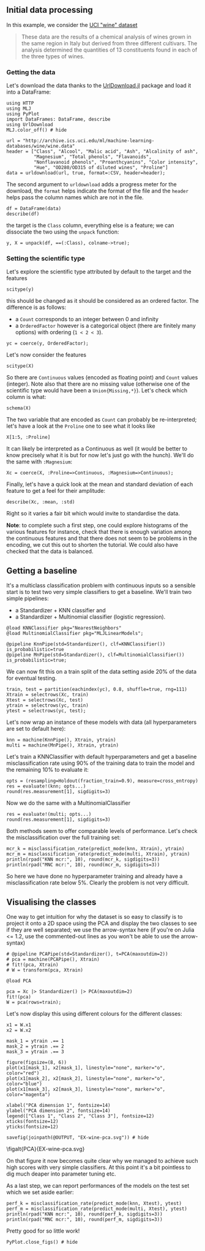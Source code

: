 <!--This file was generated, do not modify it.-->
## Initial data processing

In this example, we consider the [UCI "wine" dataset](http://archive.ics.uci.edu/ml/datasets/wine)

> These data are the results of a chemical analysis of wines grown in the same region in Italy but derived from three different cultivars. The analysis determined the quantities of 13 constituents found in each of the three types of wines.

### Getting the data

Let's download the data thanks to the [UrlDownload.jl](https://github.com/Arkoniak/UrlDownload.jl) package and load it into a DataFrame:

```julia:ex1
using HTTP
using MLJ
using PyPlot
import DataFrames: DataFrame, describe
using UrlDownload
MLJ.color_off() # hide

url = "http://archive.ics.uci.edu/ml/machine-learning-databases/wine/wine.data"
header = ["Class", "Alcool", "Malic acid", "Ash", "Alcalinity of ash",
          "Magnesium", "Total phenols", "Flavanoids",
          "Nonflavanoid phenols", "Proanthcyanins", "Color intensity",
          "Hue", "OD280/OD315 of diluted wines", "Proline"]
data = urldownload(url, true, format=:CSV, header=header);
```

The second argument to `urldownload` adds a progress meter for the download,
the `format` helps indicate the format of the file and the `header` helps
pass the column names which are not in the file.

```julia:ex2
df = DataFrame(data)
describe(df)
```

the target is the `Class` column, everything else is a feature; we can
dissociate the two  using the `unpack` function:

```julia:ex3
y, X = unpack(df, ==(:Class), colname->true);
```

### Setting the scientific type

Let's explore the scientific type attributed by default to the target and the features

```julia:ex4
scitype(y)
```

this should be changed as it should be considered as an ordered factor. The
difference is as follows:

* a `Count` corresponds to an integer between 0 and infinity
* a `OrderedFactor` however is a categorical object (there are finitely many options) with ordering (`1 < 2 < 3`).

```julia:ex5
yc = coerce(y, OrderedFactor);
```

Let's now consider the features

```julia:ex6
scitype(X)
```

So there are `Continuous` values (encoded as floating point) and `Count` values (integer).
Note also that there are no missing value (otherwise one of the scientific type would have been a `Union{Missing,*}`).
Let's check which column is what:

```julia:ex7
schema(X)
```

The two variable that are encoded as `Count` can  probably be re-interpreted; let's have a look at the `Proline` one to see what it looks like

```julia:ex8
X[1:5, :Proline]
```

It can likely be interpreted as a Continuous as well (it would be better to know precisely what it is but for now let's just go with the hunch).
We'll do the same with `:Magnesium`:

```julia:ex9
Xc = coerce(X, :Proline=>Continuous, :Magnesium=>Continuous);
```

Finally, let's have a quick look at the mean and standard deviation of each feature to get a feel for their amplitude:

```julia:ex10
describe(Xc, :mean, :std)
```

Right so it varies a fair bit which would invite to standardise the data.

**Note**: to complete such a first step, one could explore histograms of the various features for instance, check that there is enough variation among the continuous features and that there does not seem to be problems in the encoding, we cut this out to shorten the tutorial. We could also have checked that the data is balanced.

## Getting a baseline

It's a multiclass classification problem with continuous inputs so a sensible start is  to test two very simple classifiers to get a baseline.
We'll train two simple pipelines:
- a Standardizer + KNN classifier and
- a Standardizer + Multinomial classifier (logistic regression).

```julia:ex11
@load KNNClassifier pkg="NearestNeighbors"
@load MultinomialClassifier pkg="MLJLinearModels";

@pipeline KnnPipe(std=Standardizer(), clf=KNNClassifier()) is_probabilistic=true
@pipeline MnPipe(std=Standardizer(), clf=MultinomialClassifier()) is_probabilistic=true;
```

We can now fit this on a train split of the data setting aside 20% of the data for eventual testing.

```julia:ex12
train, test = partition(eachindex(yc), 0.8, shuffle=true, rng=111)
Xtrain = selectrows(Xc, train)
Xtest = selectrows(Xc, test)
ytrain = selectrows(yc, train)
ytest = selectrows(yc, test);
```

Let's now wrap an instance of these models with data (all hyperparameters are set to default here):

```julia:ex13
knn = machine(KnnPipe(), Xtrain, ytrain)
multi = machine(MnPipe(), Xtrain, ytrain)
```

Let's train a KNNClassifier with default hyperparameters and get a baseline misclassification rate using 90% of the training data to train the model and the remaining 10% to evaluate it:

```julia:ex14
opts = (resampling=Holdout(fraction_train=0.9), measure=cross_entropy)
res = evaluate!(knn; opts...)
round(res.measurement[1], sigdigits=3)
```

Now we do the same with a MultinomialClassifier

```julia:ex15
res = evaluate!(multi; opts...)
round(res.measurement[1], sigdigits=3)
```

Both methods seem to offer comparable levels of performance.
Let's check the misclassification over the full training set:

```julia:ex16
mcr_k = misclassification_rate(predict_mode(knn, Xtrain), ytrain)
mcr_m = misclassification_rate(predict_mode(multi, Xtrain), ytrain)
println(rpad("KNN mcr:", 10), round(mcr_k, sigdigits=3))
println(rpad("MNC mcr:", 10), round(mcr_m, sigdigits=3))
```

So here we have done no hyperparameter training and already have a misclassification rate below 5%.
Clearly the problem is not very difficult.

## Visualising the classes

One way to get intuition for why the dataset is so easy to classify is to project it onto a 2D space using the PCA and display the two classes to see if they are well separated; we use the arrow-syntax here (if you're on Julia <= 1.2, use the commented-out lines as you won't be able to use the arrow-syntax)

```julia:ex17
# @pipeline PCAPipe(std=Standardizer(), t=PCA(maxoutdim=2))
# pca = machine(PCAPipe(), Xtrain)
# fit!(pca, Xtrain)
# W = transform(pca, Xtrain)

@load PCA

pca = Xc |> Standardizer() |> PCA(maxoutdim=2)
fit!(pca)
W = pca(rows=train);
```

Let's now display this using different colours for the different classes:

```julia:ex18
x1 = W.x1
x2 = W.x2

mask_1 = ytrain .== 1
mask_2 = ytrain .== 2
mask_3 = ytrain .== 3

figure(figsize=(8, 6))
plot(x1[mask_1], x2[mask_1], linestyle="none", marker="o", color="red")
plot(x1[mask_2], x2[mask_2], linestyle="none", marker="o", color="blue")
plot(x1[mask_3], x2[mask_3], linestyle="none", marker="o", color="magenta")

xlabel("PCA dimension 1", fontsize=14)
ylabel("PCA dimension 2", fontsize=14)
legend(["Class 1", "Class 2", "Class 3"], fontsize=12)
xticks(fontsize=12)
yticks(fontsize=12)

savefig(joinpath(@OUTPUT, "EX-wine-pca.svg")) # hide
```

\figalt{PCA}{EX-wine-pca.svg}

On that figure it now becomes quite clear why we managed to achieve such high scores with very simple classifiers.
At this point it's a bit pointless to dig much deaper into parameter tuning etc.

As a last step, we can report performances of the models on the test set which we set aside earlier:

```julia:ex19
perf_k = misclassification_rate(predict_mode(knn, Xtest), ytest)
perf_m = misclassification_rate(predict_mode(multi, Xtest), ytest)
println(rpad("KNN mcr:", 10), round(perf_k, sigdigits=3))
println(rpad("MNC mcr:", 10), round(perf_m, sigdigits=3))
```

Pretty good for so little work!

```julia:ex20
PyPlot.close_figs() # hide
```

